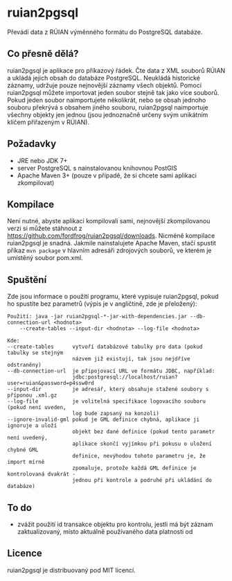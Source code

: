 ruian2pgsql
===========

Převádí data z RÚIAN výměnného formátu do PostgreSQL databáze.

Co přesně dělá?
---------------

ruian2pgsql je aplikace pro příkazový řádek. Čte data z XML souborů RÚIAN a
ukládá jejich obsah do databáze PostgreSQL. Neukládá historické záznamy, udržuje
pouze nejnovější záznamy všech objektů. Pomocí ruian2pgsql můžete importovat
jeden soubor stejně tak jako více souborů. Pokud jeden soubor naimportujete
několikrát, nebo se obsah jednoho souboru překrývá s obsahem jiného souboru,
ruian2pgsql naimportuje všechny objekty jen jednou (jsou jednoznačně určeny svým
unikátním klíčem přiřazeným v RÚIAN).

Požadavky
---------

* JRE nebo JDK 7+
* server PostgreSQL s nainstalovanou knihovnou PostGIS
* Apache Maven 3+ (pouze v případě, že si chcete sami aplikaci zkompilovat)

Kompilace
---------

Není nutné, abyste aplikaci kompilovali sami, nejnovější zkompilovanou verzi si
můžete stáhnout z https://github.com/fordfrog/ruian2pgsql/downloads. Nicméně
kompilace ruian2pgsql je snadná. Jakmile nainstalujete Apache Maven, stačí
spustit příkaz `mvn package` v hlavním adresáři zdrojových souborů, ve kterém je
umístěný soubor pom.xml.

Spuštění
--------

Zde jsou informace o použití programu, které vypisuje ruian2pgsql, pokud ho
spustíte bez parametrů (výpis je v angličtině, zde je přeložený):

    Použití: java -jar ruian2pgsql-*-jar-with-dependencies.jar --db-connection-url <hodnota>
        --create-tables --input-dir <hodnota> --log-file <hodnota>

    Kde:
    --create-tables      vytvoří databázové tabulky pro data (pokud tabulky se stejným
                         názvem již existují, tak jsou nejdříve odstraněny)
    --db-connection-url  je připojovací URL ve formátu JDBC, například:
                         jdbc:postgresql://localhost/ruian?user=ruian&password=p4ssw0rd
    --input-dir          je adresář, který obsahuje stažené soubory s příponou .xml.gz
    --log-file           je volitelná specifikace logovacího souboru (pokud není uveden,
                         log bude zapsaný na konzoli)
    --ignore-invalid-gml pokud je GML definice chybná, aplikace ji ignoruje a uloží
                         objekt bez dané definice (pokud tento parametr není uvedený,
                         aplikace skončí vyjímkou při pokusu o uložení chybné GML
                         definice, nevýhodou tohoto parametru je, že import mírně
                         zpomaluje, protože každá GML definice je kontrolovaná dvakrát -
                         jednou při kontrole a podruhé při ukládání do databáze)

To do
-----

* zvážit použití id transakce objektu pro kontrolu, jestli má být záznam zaktualizovaný,
  místo aktuálně používaného data platnosti od

Licence
-------

ruian2pgsql je distribuovaný pod MIT licencí.